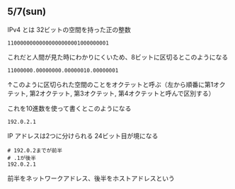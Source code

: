 ## 5/7(sun)

IPv4 とは
32ビットの空間を持った正の整数
```
11000000000000000000001000000001
```

これだと人間が見た時にわかりにくいため、8ビットに区切るとこのようになる
```
11000000.00000000.00000010.00000001
```
↑このように区切られた空間のことをオクテットと呼ぶ（左から順番に第1オクテット, 第2オクテット, 第3オクテット, 第4オクテットと呼んで区別する）

これを10進数を使って書くとこのようになる
```
192.0.2.1
```

IP アドレスは2つに分けられる
24ビット目が境になる
```
# 192.0.2までが前半
# .1が後半
192.0.2.1
```

前半をネットワークアドレス、後半をホストアドレスという
